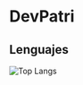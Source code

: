 # DevPatri


## Lenguajes 
![Top Langs](https://github-readme-stats.vercel.app/api/top-langs/?username=DevPatri&layout=compact)
